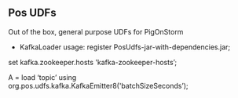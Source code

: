 Pos UDFs
----------------
Out of the box, general purpose UDFs for PigOnStorm

- KafkaLoader usage:
register PosUdfs-jar-with-dependencies.jar;

set kafka.zookeeper.hosts 'kafka-zookeeper-hosts’;

A = load ‘topic’ using org.pos.udfs.kafka.KafkaEmitter8('batchSizeSeconds’);

